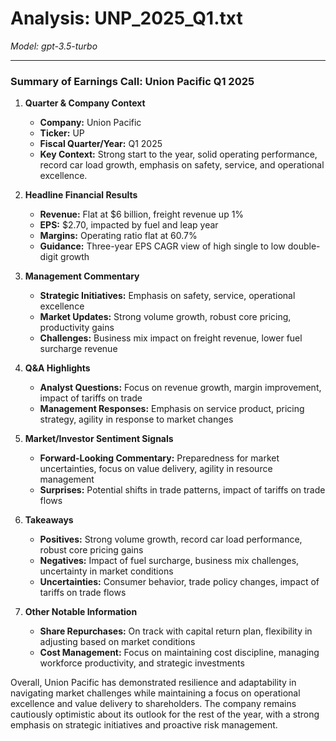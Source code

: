 # Analysis: UNP_2025_Q1.txt

*Model: gpt-3.5-turbo*

---

### Summary of Earnings Call: Union Pacific Q1 2025

1. **Quarter & Company Context**
   - **Company:** Union Pacific
   - **Ticker:** UP
   - **Fiscal Quarter/Year:** Q1 2025
   - **Key Context:** Strong start to the year, solid operating performance, record car load growth, emphasis on safety, service, and operational excellence.

2. **Headline Financial Results**
   - **Revenue:** Flat at $6 billion, freight revenue up 1%
   - **EPS:** $2.70, impacted by fuel and leap year
   - **Margins:** Operating ratio flat at 60.7%
   - **Guidance:** Three-year EPS CAGR view of high single to low double-digit growth

3. **Management Commentary**
   - **Strategic Initiatives:** Emphasis on safety, service, operational excellence
   - **Market Updates:** Strong volume growth, robust core pricing, productivity gains
   - **Challenges:** Business mix impact on freight revenue, lower fuel surcharge revenue

4. **Q&A Highlights**
   - **Analyst Questions:** Focus on revenue growth, margin improvement, impact of tariffs on trade
   - **Management Responses:** Emphasis on service product, pricing strategy, agility in response to market changes

5. **Market/Investor Sentiment Signals**
   - **Forward-Looking Commentary:** Preparedness for market uncertainties, focus on value delivery, agility in resource management
   - **Surprises:** Potential shifts in trade patterns, impact of tariffs on trade flows

6. **Takeaways**
   - **Positives:** Strong volume growth, record car load performance, robust core pricing gains
   - **Negatives:** Impact of fuel surcharge, business mix challenges, uncertainty in market conditions
   - **Uncertainties:** Consumer behavior, trade policy changes, impact of tariffs on trade flows

7. **Other Notable Information**
   - **Share Repurchases:** On track with capital return plan, flexibility in adjusting based on market conditions
   - **Cost Management:** Focus on maintaining cost discipline, managing workforce productivity, and strategic investments

Overall, Union Pacific has demonstrated resilience and adaptability in navigating market challenges while maintaining a focus on operational excellence and value delivery to shareholders. The company remains cautiously optimistic about its outlook for the rest of the year, with a strong emphasis on strategic initiatives and proactive risk management.